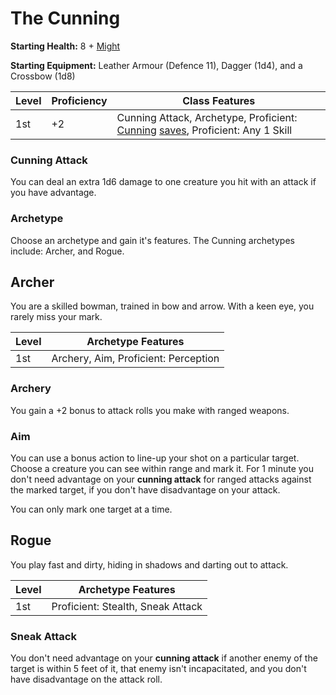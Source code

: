 # The Cunning

**Starting Health:** 8 + [Might](pages/characters/attributes.md?id=might)

**Starting Equipment:** Leather Armour (Defence 11), Dagger (1d4), and a Crossbow (1d8)

| Level | Proficiency | Class Features  |
| ----  | ----------- |- |
| 1st   | +2          | Cunning Attack, Archetype, Proficient: [Cunning](pages/characters/attributes.md?id=cunning) [saves](pages/rules/rolling.md?id=saves), Proficient: Any 1 Skill |

### Cunning Attack

You can deal an extra 1d6 damage to one creature you hit with an attack if you have advantage.

### Archetype

Choose an archetype and gain it's features. The Cunning archetypes include: Archer, and Rogue.

## Archer

You are a skilled bowman, trained in bow and arrow. With a keen eye, you rarely miss your mark.

| Level | Archetype Features |
| ----  | ------------------ |
| 1st   | Archery, Aim, Proficient: Perception            |

### Archery

You gain a +2 bonus to attack rolls you make with ranged weapons.

### Aim

You can use a bonus action to line-up your shot on a particular target. Choose a creature you can see within range and mark it. For 1 minute you don't need advantage on your **cunning attack** for ranged attacks against the marked target, if you don't have disadvantage on your attack.

You can only mark one target at a time.

## Rogue

You play fast and dirty, hiding in shadows and darting out to attack.

| Level | Archetype Features |
| ----  | - |
| 1st   | Proficient: Stealth, Sneak Attack |

### Sneak Attack

You don't need advantage on your **cunning attack** if another enemy of the target is within 5 feet of it, that enemy isn't incapacitated, and you don't have disadvantage on the attack roll.
